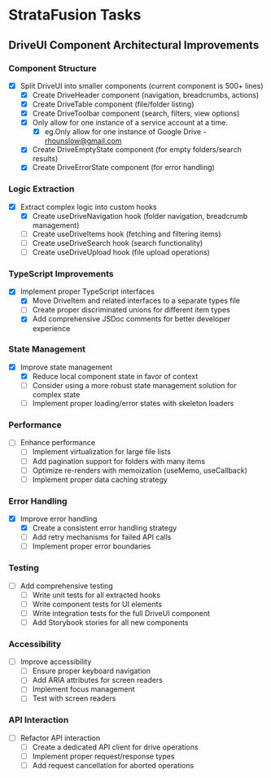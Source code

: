 # StrataFusion Tasks

## DriveUI Component Architectural Improvements

### Component Structure

- [x] Split DriveUI into smaller components (current component is 500+ lines)
  - [x] Create DriveHeader component (navigation, breadcrumbs, actions)
  - [x] Create DriveTable component (file/folder listing)
  - [x] Create DriveToolbar component (search, filters, view options)
  - [x] Only allow for one instance of a service account at a time.
    - [x] eg.Only allow for one instance of Google Drive - rhounslow@gmail.com
  - [x] Create DriveEmptyState component (for empty folders/search results)
  - [x] Create DriveErrorState component (for error handling)

### Logic Extraction

- [x] Extract complex logic into custom hooks
  - [x] Create useDriveNavigation hook (folder navigation, breadcrumb management)
  - [ ] Create useDriveItems hook (fetching and filtering items)
  - [ ] Create useDriveSearch hook (search functionality)
  - [ ] Create useDriveUpload hook (file upload operations)

### TypeScript Improvements

- [x] Implement proper TypeScript interfaces
  - [x] Move DriveItem and related interfaces to a separate types file
  - [ ] Create proper discriminated unions for different item types
  - [x] Add comprehensive JSDoc comments for better developer experience

### State Management

- [x] Improve state management
  - [x] Reduce local component state in favor of context
  - [ ] Consider using a more robust state management solution for complex state
  - [ ] Implement proper loading/error states with skeleton loaders

### Performance

- [ ] Enhance performance
  - [ ] Implement virtualization for large file lists
  - [ ] Add pagination support for folders with many items
  - [ ] Optimize re-renders with memoization (useMemo, useCallback)
  - [ ] Implement proper data caching strategy

### Error Handling

- [x] Improve error handling
  - [x] Create a consistent error handling strategy
  - [ ] Add retry mechanisms for failed API calls
  - [ ] Implement proper error boundaries

### Testing

- [ ] Add comprehensive testing
  - [ ] Write unit tests for all extracted hooks
  - [ ] Write component tests for UI elements
  - [ ] Write integration tests for the full DriveUI component
  - [ ] Add Storybook stories for all new components

### Accessibility

- [ ] Improve accessibility
  - [ ] Ensure proper keyboard navigation
  - [ ] Add ARIA attributes for screen readers
  - [ ] Implement focus management
  - [ ] Test with screen readers

### API Interaction

- [ ] Refactor API interaction
  - [ ] Create a dedicated API client for drive operations
  - [ ] Implement proper request/response types
  - [ ] Add request cancellation for aborted operations

